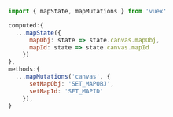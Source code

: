 <!--
 * @Description:
 * @Author: huxianc
 * @Date: 2020-11-24 10:38:30
 * @LastEditors: huxianc
 * @LastEditTime: 2020-11-24 10:39:59
-->

```js
import { mapState, mapMutations } from 'vuex'

computed:{
  ...mapState({
      mapObj: state => state.canvas.mapObj,
      mapId: state => state.canvas.mapId
    })
},
methods:{
  ...mapMutations('canvas', {
      setMapObj: 'SET_MAPOBJ',
      setMapId: 'SET_MAPID'
    }),
}
```
